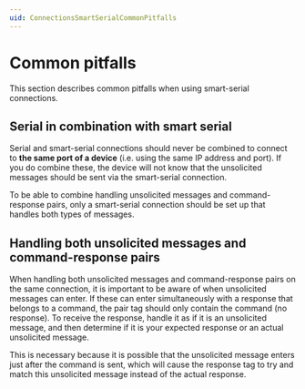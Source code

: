 ```yaml
---
uid: ConnectionsSmartSerialCommonPitfalls
---
```


# Common pitfalls

This section describes common pitfalls when using smart-serial connections.

## Serial in combination with smart serial

Serial and smart-serial connections should never be combined to connect to **the same port of a device** (i.e. using the same IP address and port). If you do combine these, the device will not know that the unsolicited messages should be sent via the smart-serial connection.

To be able to combine handling unsolicited messages and command-response pairs, only a smart-serial connection should be set up that handles both types of messages.

## Handling both unsolicited messages and command-response pairs

When handling both unsolicited messages and command-response pairs on the same connection, it is important to be aware of when unsolicited messages can enter. If these can enter simultaneously with a response that belongs to a command, the pair tag should only contain the command (no response). To receive the response, handle it as if it is an unsolicited message, and then determine if it is your expected response or an actual unsolicited message.

This is necessary because it is possible that the unsolicited message enters just after the command is sent, which will cause the response tag to try and match this unsolicited message instead of the actual response.
